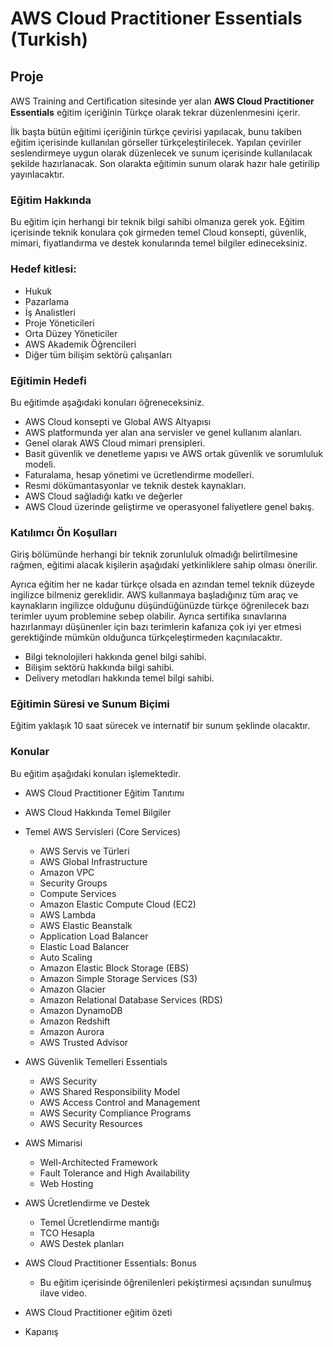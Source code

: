 #  AWS Cloud Practitioner Essentials (Turkish)


## Proje

AWS Training and Certiﬁcation sitesinde yer alan **AWS Cloud Practitioner Essentials** eğitim içeriğinin Türkçe olarak tekrar düzenlenmesini içerir.

İlk başta bütün eğitimi içeriğinin türkçe çevirisi yapılacak, bunu takiben eğitim içerisinde kullanılan görseller türkçeleştirilecek. Yapılan çeviriler seslendirmeye uygun olarak düzenlecek ve sunum içerisinde kullanılacak şekilde hazırlanacak. Son olarakta eğitimin sunum olarak hazır hale getirilip yayınlacaktır.


### Eğitim Hakkında

Bu eğitim için herhangi bir teknik bilgi sahibi olmanıza gerek yok. Eğitim içerisinde teknik konulara çok girmeden temel Cloud konsepti, güvenlik, mimari, fiyatlandırma ve destek konularında temel bilgiler edineceksiniz.


### Hedef kitlesi:

* Hukuk
* Pazarlama
* İş Analistleri
* Proje Yöneticileri
* Orta Düzey Yöneticiler
* AWS Akademik Öğrencileri
* Diğer tüm bilişim sektörü çalışanları

### Eğitimin Hedefi

Bu eğitimde aşağıdaki konuları öğreneceksiniz.

* AWS Cloud konsepti ve Global AWS Altyapısı
* AWS platformunda yer alan ana servisler ve genel kullanım alanları. 
* Genel olarak AWS Cloud mimari prensipleri.
* Basit güvenlik ve denetleme yapısı ve AWS ortak güvenlik ve sorumluluk modeli.
* Faturalama, hesap yönetimi ve ücretlendirme modelleri. 
* Resmi  dökümantasyonlar ve teknik destek kaynakları.
* AWS Cloud sağladığı katkı ve değerler
* AWS Cloud üzerinde geliştirme ve operasyonel faliyetlere genel bakış.


### Katılımcı Ön Koşulları

Giriş bölümünde herhangi bir teknik zorunluluk olmadığı belirtilmesine rağmen, eğitimi alacak kişilerin aşağıdaki yetkinliklere sahip olması önerilir. 

Ayrıca eğitim her ne kadar türkçe olsada en azından temel teknik düzeyde ingilizce bilmeniz gereklidir. AWS kullanmaya başladığınız tüm araç ve kaynakların ingilizce olduğunu düşündüğünüzde türkçe öğrenilecek bazı terimler uyum problemine sebep olabilir. Ayrıca sertifika sınavlarına hazırlanmayı düşünenler için bazı terimlerin kafanıza çok iyi yer etmesi gerektiğinde mümkün olduğunca türkçeleştirmeden kaçınılacaktır.

* Bilgi teknolojileri hakkında genel bilgi sahibi.
* Bilişim sektörü hakkında bilgi sahibi.
* Delivery metodları hakkında temel bilgi sahibi.



### Eğitimin Süresi ve Sunum Biçimi

Eğitim yaklaşık 10 saat sürecek ve internatif bir sunum şeklinde olacaktır. 

### Konular
Bu eğitim aşağıdaki konuları işlemektedir.

* AWS Cloud Practitioner Eğitim Tanıtımı
* AWS Cloud Hakkında Temel Bilgiler
* Temel AWS Servisleri (Core Services)
	- AWS Servis ve Türleri
	- AWS Global Infrastructure
	- Amazon VPC 
	- Security Groups
	- Compute Services
	- Amazon Elastic Compute Cloud (EC2)
	- AWS Lambda
	- AWS Elastic Beanstalk
	- Application Load Balancer
	- Elastic Load Balancer
	- Auto Scaling
	- Amazon Elastic Block Storage (EBS)
	- Amazon Simple Storage Services (S3)
	- Amazon Glacier
	- Amazon Relational Database Services (RDS)
	- Amazon DynamoDB
	- Amazon Redshift
	- Amazon Aurora
	- AWS Trusted Advisor

* AWS Güvenlik Temelleri Essentials
	- AWS Security
	- AWS Shared Responsibility Model
	- AWS Access Control and Management
	- AWS Security Compliance Programs
	- AWS Security Resources
* AWS Mimarisi
	- Well-Architected Framework
	- Fault Tolerance and High Availability
	- Web Hosting
* AWS Ücretlendirme ve Destek
	- Temel Ücretlendirme mantığı
	- TCO Hesapla
	- AWS Destek planları
* AWS Cloud Practitioner Essentials: Bonus
	- Bu eğitim içerisinde öğrenilenleri pekiştirmesi açısından sunulmuş ilave video.
* AWS Cloud Practitioner eğitim özeti

* Kapanış
